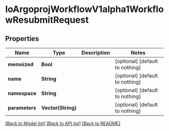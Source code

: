 # IoArgoprojWorkflowV1alpha1WorkflowResubmitRequest


## Properties
Name | Type | Description | Notes
------------ | ------------- | ------------- | -------------
**memoized** | **Bool** |  | [optional] [default to nothing]
**name** | **String** |  | [optional] [default to nothing]
**namespace** | **String** |  | [optional] [default to nothing]
**parameters** | **Vector{String}** |  | [optional] [default to nothing]


[[Back to Model list]](../README.md#models) [[Back to API list]](../README.md#api-endpoints) [[Back to README]](../README.md)


